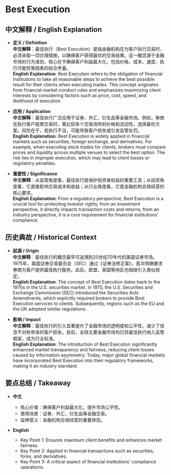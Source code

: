 # Best Execution

## 中文解释 / English Explanation

* **定义 / Definition**  
  **中文解释**：最佳执行（Best Execution）是指金融机构在为客户执行交易时，必须采取一切合理措施，以确保客户获得最优的交易结果。这一概念源于金融市场的行为准则，核心在于确保客户利益最大化，包括价格、成本、速度、执行可能性等因素的综合考量。  
  **English Explanation**: Best Execution refers to the obligation of financial institutions to take all reasonable steps to achieve the best possible result for their clients when executing trades. This concept originates from financial market conduct rules and emphasizes maximizing client interests by considering factors such as price, cost, speed, and likelihood of execution.

* **应用 / Application**  
  **中文解释**：最佳执行广泛应用于证券、外汇、衍生品等金融市场。例如，券商在执行客户股票交易时，需比较多个交易场所的价格和流动性，选择最优方案。风险在于，若执行不当，可能导致客户损失或引发监管处罚。  
  **English Explanation**: Best Execution is widely applied in financial markets such as securities, foreign exchange, and derivatives. For example, when executing stock trades for clients, brokers must compare prices and liquidity across multiple venues to select the best option. The risk lies in improper execution, which may lead to client losses or regulatory penalties.

* **重要性 / Significance**  
  **中文解释**：从监管角度看，最佳执行是保护投资者权益的重要工具；从投资角度看，它直接影响交易成本和收益；从行业角度看，它是金融机构合规经营的核心要求。  
  **English Explanation**: From a regulatory perspective, Best Execution is a crucial tool for protecting investor rights; from an investment perspective, it directly impacts transaction costs and returns; from an industry perspective, it is a core requirement for financial institutions' compliance.

## 历史典故 / Historical Context

* **起源 / Origin**  
  **中文解释**：最佳执行的概念最早可追溯到20世纪70年代的美国证券市场。1975年，美国证券交易委员会（SEC）通过《证券法修正案》，首次明确要求券商为客户提供最佳执行服务。此后，欧盟、英国等地区也相继引入类似规定。  
  **English Explanation**: The concept of Best Execution dates back to the 1970s in the U.S. securities market. In 1975, the U.S. Securities and Exchange Commission (SEC) introduced the Securities Acts Amendments, which explicitly required brokers to provide Best Execution services to clients. Subsequently, regions such as the EU and the UK adopted similar regulations.

* **影响 / Impact**  
  **中文解释**：最佳执行的引入显著提升了金融市场的透明度和公平性，减少了信息不对称带来的客户损失。目前，全球主要金融市场均已将最佳执行纳入监管框架，成为行业标准。  
  **English Explanation**: The introduction of Best Execution significantly enhanced market transparency and fairness, reducing client losses caused by information asymmetry. Today, major global financial markets have incorporated Best Execution into their regulatory frameworks, making it an industry standard.

## 要点总结 / Takeaway

* **中文**  
  - 核心价值：确保客户利益最大化，提升市场公平性。  
  - 使用场景：证券、外汇、衍生品等金融交易。  
  - 延伸意义：金融机构合规经营的重要体现。  

* **English**  
  - Key Point 1: Ensures maximum client benefits and enhances market fairness.  
  - Key Point 2: Applied in financial transactions such as securities, forex, and derivatives.  
  - Key Point 3: A critical aspect of financial institutions' compliance operations.